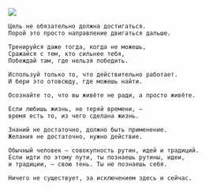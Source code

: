 <!--2016-07-23 10:27:51-->
<img src="/posts/Подборка цитат и афоризмов/im/bruce_lee.jpg">

    Цель не обязательно должна достигаться. 
    Порой это просто направление двигаться дальше.

>

    Тренируйся даже тогда, когда не можешь,
    Сражайся с тем, кто сильнее тебя,
    Побеждай там, где нельзя победить.

>

    Используй только то, что действительно работает. 
    И бери это отовсюду, где можешь найти.

>

    Осознайте то, что вы живёте не ради, а просто живёте.

>

    Если любишь жизнь, не теряй времени, — 
    время есть то, из чего сделана жизнь.

>

    Знаний не достаточно, должно быть применение. 
    Желания не достаточно, нужно действие.

>

    Обычный человек — совокупность рутин, идей и традиций. 
    Если идти по этому пути, ты познаешь рутины, идеи, 
    и традиции, — свою тень. Ты не познаешь себя.

>

    Ничего не существует, за исключением здесь и сейчас.